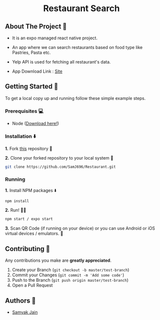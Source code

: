 <h1 align="center">Restaurant Search</h1>

## About The Project :eyes: 

* It is an expo managed react native project.

* An app where we can search restaurants based on food type like
Pastries, Pasta etc.

* Yelp API is used for fetching all restaurant's data.

- App Download Link : [Site](https://drive.google.com/drive/folders/1pM76dny5_8bFWRSDgEg6zNIjVcuXWMss?usp=sharing)

<!-- GETTING STARTED -->

## Getting Started 🚀 

To get a local copy up and running follow these simple example steps.

### Prerequisites 💻 

- Node ([Download here!](https://nodejs.org/en/download))

### Installation :arrow_down: 

**1.** Fork [this](https://github.com/SamJ696/Restaurant) repository :fork_and_knife:

**2.** Clone your forked repository to your local system :busts_in_silhouette:

```sh
git clone https://github.com/SamJ696/Restaurant.git
```

### Running

**1.** Install NPM packages :arrow_down:

```sh
npm install
```

**2.** Run! :running_man:

```sh
npm start / expo start
```

**3.** Scan QR Code (if running on your device) or you can use Android or iOS virtual devices / emulators. :iphone:

<!-- CONTRIBUTING -->

## Contributing 🤝 

Any contributions you make are **greatly appreciated**.

1. Create your Branch (`git checkout -b master/test-branch`)
2. Commit your Changes (`git commit -m 'Add some code'`)
3. Push to the Branch (`git push origin master/test-branch`)
4. Open a Pull Request

<!-- CONTACT -->

## Authors :closed_book: 

- [Samyak Jain](https://github.com/SamJ696)
